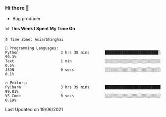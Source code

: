 ### Hi there 👋
* Bug producer
<!--START_SECTION:waka-->
📊 **This Week I Spent My Time On** 

```text
⌚︎ Time Zone: Asia/Shanghai

💬 Programming Languages: 
Python                   3 hrs 38 mins       ████████████████████████░   99.3% 
Text                     1 min               ░░░░░░░░░░░░░░░░░░░░░░░░░   0.6% 
JSON                     0 secs              ░░░░░░░░░░░░░░░░░░░░░░░░░   0.1%

🔥 Editors: 
PyCharm                  3 hrs 39 mins       █████████████████████████   99.81% 
VS Code                  0 secs              ░░░░░░░░░░░░░░░░░░░░░░░░░   0.19%

```


 Last Updated on 19/06/2021
<!--END_SECTION:waka-->
